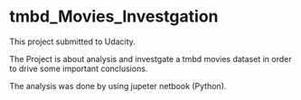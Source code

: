 # tmbd_Movies_Investgation

This project submitted to Udacity.

The Project is about analysis and investgate a tmbd movies dataset in order to drive some important conclusions.

The analysis was done by using jupeter netbook (Python).
